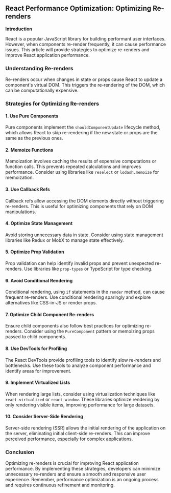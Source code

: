 ## React Performance Optimization: Optimizing Re-renders

**Introduction**

React is a popular JavaScript library for building performant user interfaces. However, when components re-render frequently, it can cause performance issues. This article will provide strategies to optimize re-renders and improve React application performance.

### Understanding Re-renders

Re-renders occur when changes in state or props cause React to update a component's virtual DOM. This triggers the re-rendering of the DOM, which can be computationally expensive.

### Strategies for Optimizing Re-renders

#### 1. Use Pure Components

Pure components implement the `shouldComponentUpdate` lifecycle method, which allows React to skip re-rendering if the new state or props are the same as the previous ones.

#### 2. Memoize Functions

Memoization involves caching the results of expensive computations or function calls. This prevents repeated calculations and improves performance. Consider using libraries like `reselect` or `lodash.memoize` for memoization.

#### 3. Use Callback Refs

Callback refs allow accessing the DOM elements directly without triggering re-renders. This is useful for optimizing components that rely on DOM manipulations.

#### 4. Optimize State Management

Avoid storing unnecessary data in state. Consider using state management libraries like Redux or MobX to manage state effectively.

#### 5. Optimize Prop Validation

Prop validation can help identify invalid props and prevent unexpected re-renders. Use libraries like `prop-types` or TypeScript for type checking.

#### 6. Avoid Conditional Rendering

Conditional rendering, using `if` statements in the `render` method, can cause frequent re-renders. Use conditional rendering sparingly and explore alternatives like CSS-in-JS or render props.

#### 7. Optimize Child Component Re-renders

Ensure child components also follow best practices for optimizing re-renders. Consider using the `PureComponent` pattern or memoizing props passed to child components.

#### 8. Use DevTools for Profiling

The React DevTools provide profiling tools to identify slow re-renders and bottlenecks. Use these tools to analyze component performance and identify areas for improvement.

#### 9. Implement Virtualized Lists

When rendering large lists, consider using virtualization techniques like `react-virtualized` or `react-window`. These libraries optimize rendering by only rendering visible items, improving performance for large datasets.

#### 10. Consider Server-Side Rendering

Server-side rendering (SSR) allows the initial rendering of the application on the server, eliminating initial client-side re-renders. This can improve perceived performance, especially for complex applications.

### Conclusion

Optimizing re-renders is crucial for improving React application performance. By implementing these strategies, developers can minimize unnecessary re-renders and ensure a smooth and responsive user experience. Remember, performance optimization is an ongoing process and requires continuous refinement and monitoring.
